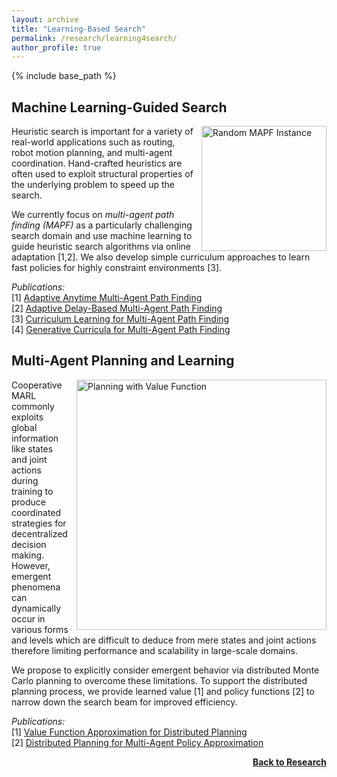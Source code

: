 ```yaml
---
layout: archive
title: "Learning-Based Search"
permalink: /research/learning4search/
author_profile: true
---
```


{% include base_path %}

## Machine Learning-Guided Search

<img src="https://thomyphan.github.io/images/research/mapf_instance.png" style="float:right; width:150pt;padding-left:10px;" title="Random MAPF Instance" alt="Random MAPF Instance"/>

Heuristic search is important for a variety of real-world applications such as routing, robot motion planning, and multi-agent coordination. Hand-crafted heuristics are often used to exploit structural properties of the underlying problem to speed up the search.

We currently focus on *multi-agent path finding (MAPF)* as a particularly challenging search domain and use machine learning to guide heuristic search algorithms via online adaptation [1,2]. We also develop simple curriculum approaches to learn fast policies for highly constraint environments [3].

*Publications:*  
[1] [Adaptive Anytime Multi-Agent Path Finding](https://thomyphan.github.io/publication/2024-02-01-aaai-phan)  
[2] [Adaptive Delay-Based Multi-Agent Path Finding](https://thomyphan.github.io/publication/2025-02-01-aaai-phan1)  
[3] [Curriculum Learning for Multi-Agent Path Finding](https://thomyphan.github.io/publication/2024-05-01-aamas-phan)  
[4] [Generative Curricula for Multi-Agent Path Finding](https://thomyphan.github.io/publication/2025-04-01-jair-phan)  

## Multi-Agent Planning and Learning

<img src="https://thomyphan.github.io/images/research/planning_value_function_2.png" style="float:right; width:300pt;padding-left:10px;" title="Planning with Value Function" alt="Planning with Value Function"/>

Cooperative MARL commonly exploits global information like states and joint actions during training to produce coordinated strategies for decentralized decision making. However, emergent phenomena can dynamically occur in various forms and levels which are difficult to deduce from mere states and joint actions therefore limiting performance and scalability in large-scale domains.

We propose to explicitly consider emergent behavior via distributed Monte Carlo planning to overcome these limitations. To support the distributed planning process, we provide learned value [1] and policy functions [2] to narrow down the search beam for improved efficiency.

*Publications:*  
[1] [Value Function Approximation for Distributed Planning](https://thomyphan.github.io/publication/2018-06-01-aamas-phan)  
[2] [Distributed Planning for Multi-Agent Policy Approximation](https://thomyphan.github.io/publication/2019-05-01-aamas-phan)  

<div style="float: right;">
    <a href="https://thomyphan.github.io/research/"><strong>Back to Research</strong></a>
</div>